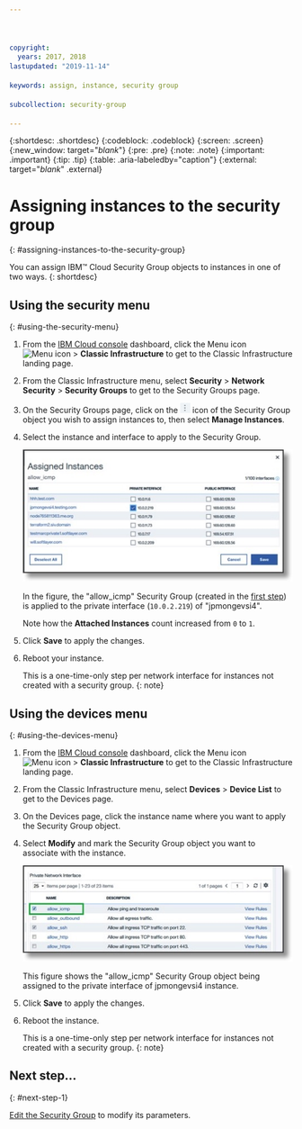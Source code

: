 ```yaml
---



copyright:
  years: 2017, 2018
lastupdated: "2019-11-14"

keywords: assign, instance, security group

subcollection: security-group

---
```


{:shortdesc: .shortdesc}
{:codeblock: .codeblock}
{:screen: .screen}
{:new_window: target="_blank_"}
{:pre: .pre}
{:note: .note}
{:important: .important}
{:tip: .tip}
{:table: .aria-labeledby="caption"}
{:external: target="_blank_" .external}

# Assigning instances to the security group
{: #assigning-instances-to-the-security-group}

You can assign IBM™ Cloud Security Group objects to instances in one of two ways.
{: shortdesc}

## Using the security menu
{: #using-the-security-menu}

1. From the [IBM Cloud console](https://cloud.ibm.com/) dashboard, click the Menu icon ![Menu icon](../../icons/icon_hamburger.svg) > **Classic Infrastructure** to get to the Classic Infrastructure landing page.
2. From the Classic Infrastructure menu, select **Security** >  **Network Security** > **Security Groups** to get to the Security Groups page.
3. On the Security Groups page, click on the ![More icon](./images/more_icon.jpg) icon of the Security Group object you wish to assign instances to, then select **Manage Instances**.
4. Select the instance and interface to apply to the Security Group.

	![Security Menu Instance](./images/security_assign.jpg)

	In the figure, the "allow_icmp" Security Group (created in the [first step](/docs/security-groups?topic=security-groups-creating-a-security-group)) is applied to the private interface (`10.0.2.219`) of "jpmongevsi4".

	Note how the **Attached Instances** count increased from `0` to `1`.

5. Click **Save** to apply the changes.

6. Reboot your instance.

	This is a one-time-only step per network interface for instances not created with a security group.
  {: note}

## Using the devices menu
{: #using-the-devices-menu}

1. From the [IBM Cloud console](https://cloud.ibm.com/) dashboard, click the Menu icon ![Menu icon](../../icons/icon_hamburger.svg) > **Classic Infrastructure** to get to the Classic Infrastructure landing page.
2. From the Classic Infrastructure menu, select **Devices** >  **Device List** to get to the Devices page.
3. On the Devices page, click the instance name where you want to apply the Security Group object.
4. Select **Modify** and mark the Security Group object you want to associate with the instance.

	![Device Menu Instance](./images/device_assign.jpg)

	This figure shows the "allow_icmp" Security Group object being assigned to the private interface of jpmongevsi4 instance.
5. Click **Save** to apply the changes.

6. Reboot the instance.

	This is a one-time-only step per network interface for instances not created with a security group.
  {: note}

## Next step...
{: #next-step-1}

[Edit the Security Group](/docs/security-groups?topic=security-groups-editing-a-security-group) to modify its parameters.  
